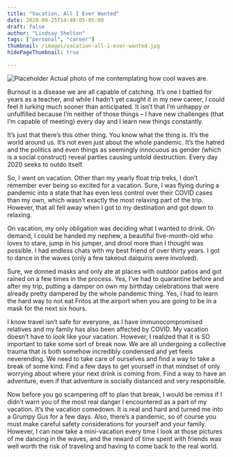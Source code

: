 ```yaml
---
title: "Vacation, All I Ever Wanted"
date: 2020-09-25T14:49:05-05:00
draft: false
author: "Lindsay Shelton"
tags: ["personal", "career"]
thumbnail: /images/vacation-all-i-ever-wanted.jpg
hidePageThumbnail: true

---
```


![Placeholder](/images/vacation-all-i-ever-wanted.jpg)
Actual photo of me contemplating how cool waves are.

Burnout is a disease we are all capable of catching. It’s one I battled for years as a teacher, and while I hadn’t yet caught it in my new career, I could feel it lurking much sooner than anticipated. It isn’t that I’m unhappy or unfulfilled because I’m neither of those things – I have new challenges (that I’m capable of meeting) every day and I learn new things constantly.

It’s just that there’s this other thing. You know what the thing is. It’s the world around us. It’s not even just about the whole pandemic. It’s the hatred and the politics and even things as seemingly innocuous as gender (which is a social construct) reveal parties causing untold destruction. Every day 2020 seeks to outdo itself.

So, I went on vacation. Other than my yearly float trip treks, I don’t remember ever being so excited for a vacation. Sure, I was flying during a pandemic into a state that has even less control over their COVID cases than my own, which wasn’t exactly the most relaxing part of the trip. However, that all fell away when I got to my destination and got down to relaxing.

On vacation, my only obligation was deciding what I wanted to drink. On demand, I could be handed my nephew, a beautiful five-month-old who loves to stare, jump in his jumper, and drool more than I thought was possible. I had endless chats with my best friend of over thirty years. I got to dance in the waves (only a few takeout daiquiris were involved).

Sure, we donned masks and only ate at places with outdoor patios and got rained on a few times in the process. Yes, I’ve had to quarantine before and after my trip, putting a damper on own my birthday celebrations that were already pretty dampered by the whole pandemic thing. Yes, I had to learn the hard way to not eat Fritos at the airport when you are going to be in a mask for the next six hours.

I know travel isn’t safe for everyone, as I have immunocompromised relatives and my family has also been affected by COVID. My vacation doesn’t have to look like your vacation. However, I realized that it is SO important to take some sort of break now. We are all undergoing a collective trauma that is both somehow incredibly condensed and yet feels neverending. We need to take care of ourselves and find a way to take a break of some kind. Find a few days to get yourself in that mindset of only worrying about where your next drink is coming from. Find a way to have an adventure, even if that adventure is socially distanced and very responsible.

Now before you go scampering off to plan that break, I would be remiss if I didn’t warn you of the most real danger I encountered as a part of my vacation. It’s the vacation comedown. It is real and hard and turned me into a Grumpy Gus for a few days. Also, there’s a pandemic, so of course you must make careful safety considerations for yourself and your family. However, I can now take a mini-vacation every time I look at those pictures of me dancing in the waves, and the reward of time spent with friends was well worth the risk of traveling and having to come back to the real world.